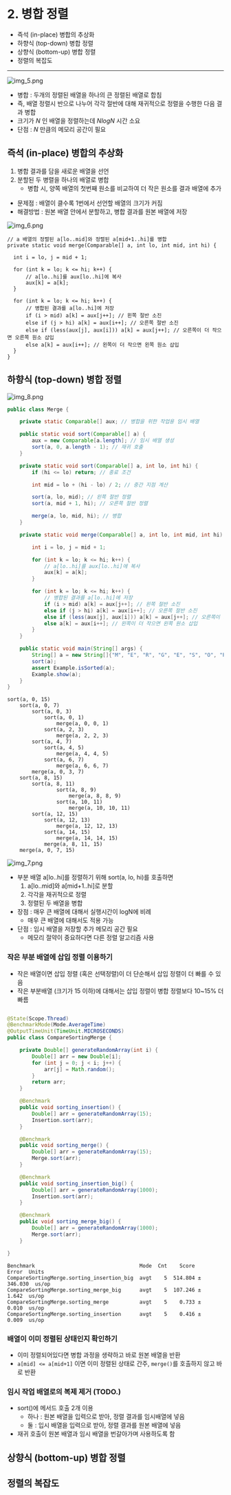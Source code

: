 # 2. 병합 정렬

- 즉석 (in-place) 병합의 추상화
- 하향식 (top-down) 병합 정렬
- 상향식 (bottom-up) 병합 정렬
- 정렬의 복잡도

---

![img_5.png](img_5.png)

- 병합 : 두개의 정렬된 배열을 하나의 큰 정렬된 배열로 합침
- 즉, 배열 정렬시 반으로 나누어 각각 절반에 대해 재귀적으로 정렬을 수행한 다음 결과 병합
- 크기가 _N_ 인 배열을 정렬하는데 _NlogN_ 시간 소요
- 단점 : _N_ 만큼의 메모리 공간이 필요

## 즉석 (in-place) 병합의 추상화

1. 병합 결과를 담을 새로운 배열을 선언
2. 분할된 두 병렬을 하나의 배열로 병합
    - 병합 시, 양쪽 배열의 첫번째 원소를 비교하여 더 작은 원소를 결과 배열에 추가

- 문제점 : 배열이 클수록 1번에서 선언할 배열의 크기가 커짐
- 해결방법 : 원본 배열 안에서 분할하고, 병합 결과를 원본 배열에 저장

![img_6.png](img_6.png)

````
// a 배열의 정렬된 a[lo..mid]와 정렬된 a[mid+1..hi]를 병합
private static void merge(Comparable[] a, int lo, int mid, int hi) {

  int i = lo, j = mid + 1;

  for (int k = lo; k <= hi; k++) {
      // a[lo..hi]를 aux[lo..hi]에 복사
      aux[k] = a[k];
  }

  for (int k = lo; k <= hi; k++) {
      // 병합된 결과를 a[lo..hi]에 저장
      if (i > mid) a[k] = aux[j++]; // 왼쪽 절반 소진
      else if (j > hi) a[k] = aux[i++]; // 오른쪽 절반 소진
      else if (less(aux[j], aux[i])) a[k] = aux[j++]; // 오른쪽이 더 작으면 오른쪽 원소 삽입
      else a[k] = aux[i++]; // 왼쪽이 더 작으면 왼쪽 원소 삽입
  }
}
````

## 하향식 (top-down) 병합 정렬

![img_8.png](img_8.png)

```java
public class Merge {

    private static Comparable[] aux; // 병합을 위한 작업용 임시 배열

    public static void sort(Comparable[] a) {
        aux = new Comparable[a.length]; // 임시 배열 생성
        sort(a, 0, a.length - 1); // 재귀 호출
    }

    private static void sort(Comparable[] a, int lo, int hi) {
        if (hi <= lo) return; // 종료 조건

        int mid = lo + (hi - lo) / 2; // 중간 지점 계산

        sort(a, lo, mid); // 왼쪽 절반 정렬
        sort(a, mid + 1, hi); // 오른쪽 절반 정렬

        merge(a, lo, mid, hi); // 병합
    }

    private static void merge(Comparable[] a, int lo, int mid, int hi) {

        int i = lo, j = mid + 1;

        for (int k = lo; k <= hi; k++) {
            // a[lo..hi]를 aux[lo..hi]에 복사
            aux[k] = a[k];
        }

        for (int k = lo; k <= hi; k++) {
            // 병합된 결과를 a[lo..hi]에 저장
            if (i > mid) a[k] = aux[j++]; // 왼쪽 절반 소진
            else if (j > hi) a[k] = aux[i++]; // 오른쪽 절반 소진
            else if (less(aux[j], aux[i])) a[k] = aux[j++]; // 오른쪽이 더 작으면 오른쪽 원소 삽입
            else a[k] = aux[i++]; // 왼쪽이 더 작으면 왼쪽 원소 삽입
        }
    }

    public static void main(String[] args) {
        String[] a = new String[]{"M", "E", "R", "G", "E", "S", "O", "R", "T", "E", "X", "A", "M", "P", "L", "E"};
        sort(a);
        assert Example.isSorted(a);
        Example.show(a);
    }
}
```

````
sort(a, 0, 15)
    sort(a, 0, 7)
        sort(a, 0, 3)
            sort(a, 0, 1)
                merge(a, 0, 0, 1)
            sort(a, 2, 3)
                merge(a, 2, 2, 3)
        sort(a, 4, 7)
            sort(a, 4, 5)
                merge(a, 4, 4, 5)
            sort(a, 6, 7)
                merge(a, 6, 6, 7)
        merge(a, 0, 3, 7)
    sort(a, 8, 15)
        sort(a, 8, 11)
                sort(a, 8, 9)
                    merge(a, 8, 8, 9)
                sort(a, 10, 11)
                    merge(a, 10, 10, 11)
        sort(a, 12, 15)
            sort(a, 12, 13)
                merge(a, 12, 12, 13)
            sort(a, 14, 15)
                merge(a, 14, 14, 15)
            merge(a, 8, 11, 15)
    merge(a, 0, 7, 15)
````

![img_7.png](img_7.png)

- 부분 배열 a[lo..hi]를 정렬하기 위해 sort(a, lo, hi)를 호출하면
    1. a[lo..mid]와 a[mid+1..hi]로 분할
    2. 각각을 재귀적으로 정렬
    3. 정렬된 두 배열을 병합
- 장점 : 매우 큰 배열에 대해서 실행시간이 logN에 비례
    - 매우 큰 배열에 대해서도 적용 가능
- 단점 : 임시 배열을 저장할 추가 메모리 공간 필요
    - 메모리 절약이 중요하다면 다른 정렬 알고리즘 사용

### 작은 부분 배열에 삽입 정렬 이용하기

- 작은 배열이면 삽입 정렬 (혹은 선택정렬)이 더 단순해서 삽입 정렬이 더 빠를 수 있음
- 작은 부분배열 (크기가 15 이하)에 대해서는 삽입 정렬이 병합 정렬보다 10~15% 더 빠름

```java

@State(Scope.Thread)
@BenchmarkMode(Mode.AverageTime)
@OutputTimeUnit(TimeUnit.MICROSECONDS)
public class CompareSortingMerge {

    private Double[] generateRandomArray(int i) {
        Double[] arr = new Double[i];
        for (int j = 0; j < i; j++) {
            arr[j] = Math.random();
        }
        return arr;
    }

    @Benchmark
    public void sorting_insertion() {
        Double[] arr = generateRandomArray(15);
        Insertion.sort(arr);
    }

    @Benchmark
    public void sorting_merge() {
        Double[] arr = generateRandomArray(15);
        Merge.sort(arr);
    }

    @Benchmark
    public void sorting_insertion_big() {
        Double[] arr = generateRandomArray(1000);
        Insertion.sort(arr);
    }

    @Benchmark
    public void sorting_merge_big() {
        Double[] arr = generateRandomArray(1000);
        Merge.sort(arr);
    }

}
```

```text
Benchmark                                  Mode  Cnt    Score     Error  Units
CompareSortingMerge.sorting_insertion_big  avgt    5  514.804 ± 346.030  us/op
CompareSortingMerge.sorting_merge_big      avgt    5  107.246 ±   1.642  us/op
CompareSortingMerge.sorting_merge          avgt    5    0.733 ±   0.010  us/op
CompareSortingMerge.sorting_insertion      avgt    5    0.416 ±   0.009  us/op
```

### 배열이 이미 정렬된 상태인지 확인하기

- 이미 정렬되어있다면 병합 과정을 생략하고 바로 원본 배열을 반환
- `a[mid] <= a[mid+1]` 이면 이미 정렬된 상태로 간주, `merge()`를 호출하지 않고 바로 반환

### 임시 작업 배열로의 복제 제거 (TODO.)

- sort()에 메서드 호출 2개 이용
    - 하나 : 원본 배열을 입력으로 받아, 정렬 결과를 임시배열에 넣음
    - 둘 : 입시 배열을 입력으로 받아, 정렬 결과를 원본 배열에 넣음
- 재귀 호출이 원본 배열과 임시 배열을 번갈아가며 사용하도록 함

## 상향식 (bottom-up) 병합 정렬

## 정렬의 복잡도

